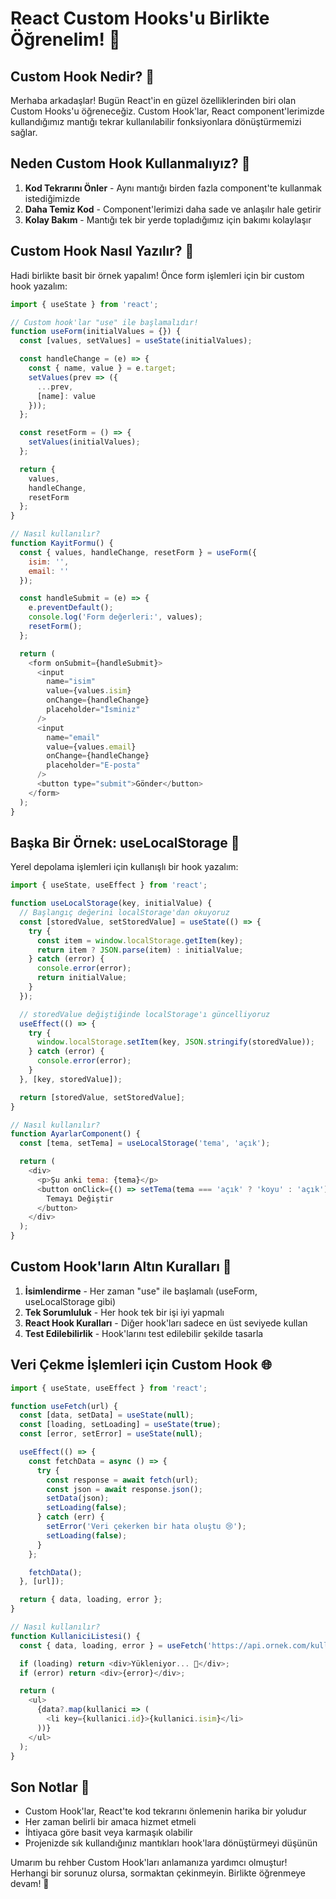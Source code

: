 # React Custom Hooks'u Birlikte Öğrenelim! 🎣

## Custom Hook Nedir? 🤔

Merhaba arkadaşlar! Bugün React'in en güzel özelliklerinden biri olan Custom Hooks'u öğreneceğiz. Custom Hook'lar, React component'lerimizde kullandığımız mantığı tekrar kullanılabilir fonksiyonlara dönüştürmemizi sağlar.

## Neden Custom Hook Kullanmalıyız? 🎯

1. **Kod Tekrarını Önler** - Aynı mantığı birden fazla component'te kullanmak istediğimizde
2. **Daha Temiz Kod** - Component'lerimizi daha sade ve anlaşılır hale getirir
3. **Kolay Bakım** - Mantığı tek bir yerde topladığımız için bakımı kolaylaşır

## Custom Hook Nasıl Yazılır? 📝

Hadi birlikte basit bir örnek yapalım! Önce form işlemleri için bir custom hook yazalım:

```javascript
import { useState } from 'react';

// Custom hook'lar "use" ile başlamalıdır!
function useForm(initialValues = {}) {
  const [values, setValues] = useState(initialValues);

  const handleChange = (e) => {
    const { name, value } = e.target;
    setValues(prev => ({
      ...prev,
      [name]: value
    }));
  };

  const resetForm = () => {
    setValues(initialValues);
  };

  return {
    values,
    handleChange,
    resetForm
  };
}

// Nasıl kullanılır?
function KayitFormu() {
  const { values, handleChange, resetForm } = useForm({
    isim: '',
    email: ''
  });

  const handleSubmit = (e) => {
    e.preventDefault();
    console.log('Form değerleri:', values);
    resetForm();
  };

  return (
    <form onSubmit={handleSubmit}>
      <input
        name="isim"
        value={values.isim}
        onChange={handleChange}
        placeholder="İsminiz"
      />
      <input
        name="email"
        value={values.email}
        onChange={handleChange}
        placeholder="E-posta"
      />
      <button type="submit">Gönder</button>
    </form>
  );
}
```

## Başka Bir Örnek: useLocalStorage 💾

Yerel depolama işlemleri için kullanışlı bir hook yazalım:

```javascript
import { useState, useEffect } from 'react';

function useLocalStorage(key, initialValue) {
  // Başlangıç değerini localStorage'dan okuyoruz
  const [storedValue, setStoredValue] = useState(() => {
    try {
      const item = window.localStorage.getItem(key);
      return item ? JSON.parse(item) : initialValue;
    } catch (error) {
      console.error(error);
      return initialValue;
    }
  });

  // storedValue değiştiğinde localStorage'ı güncelliyoruz
  useEffect(() => {
    try {
      window.localStorage.setItem(key, JSON.stringify(storedValue));
    } catch (error) {
      console.error(error);
    }
  }, [key, storedValue]);

  return [storedValue, setStoredValue];
}

// Nasıl kullanılır?
function AyarlarComponent() {
  const [tema, setTema] = useLocalStorage('tema', 'açık');

  return (
    <div>
      <p>Şu anki tema: {tema}</p>
      <button onClick={() => setTema(tema === 'açık' ? 'koyu' : 'açık')}>
        Temayı Değiştir
      </button>
    </div>
  );
}
```

## Custom Hook'ların Altın Kuralları 🌟

1. **İsimlendirme** - Her zaman "use" ile başlamalı (useForm, useLocalStorage gibi)
2. **Tek Sorumluluk** - Her hook tek bir işi iyi yapmalı
3. **React Hook Kuralları** - Diğer hook'ları sadece en üst seviyede kullan
4. **Test Edilebilirlik** - Hook'larını test edilebilir şekilde tasarla

## Veri Çekme İşlemleri için Custom Hook 🌐

```javascript
import { useState, useEffect } from 'react';

function useFetch(url) {
  const [data, setData] = useState(null);
  const [loading, setLoading] = useState(true);
  const [error, setError] = useState(null);

  useEffect(() => {
    const fetchData = async () => {
      try {
        const response = await fetch(url);
        const json = await response.json();
        setData(json);
        setLoading(false);
      } catch (err) {
        setError('Veri çekerken bir hata oluştu 😢');
        setLoading(false);
      }
    };

    fetchData();
  }, [url]);

  return { data, loading, error };
}

// Nasıl kullanılır?
function KullaniciListesi() {
  const { data, loading, error } = useFetch('https://api.ornek.com/kullanicilar');

  if (loading) return <div>Yükleniyor... 🔄</div>;
  if (error) return <div>{error}</div>;

  return (
    <ul>
      {data?.map(kullanici => (
        <li key={kullanici.id}>{kullanici.isim}</li>
      ))}
    </ul>
  );
}
```

## Son Notlar 📌

- Custom Hook'lar, React'te kod tekrarını önlemenin harika bir yoludur
- Her zaman belirli bir amaca hizmet etmeli
- İhtiyaca göre basit veya karmaşık olabilir
- Projenizde sık kullandığınız mantıkları hook'lara dönüştürmeyi düşünün

Umarım bu rehber Custom Hook'ları anlamanıza yardımcı olmuştur! Herhangi bir sorunuz olursa, sormaktan çekinmeyin. Birlikte öğrenmeye devam! 🚀